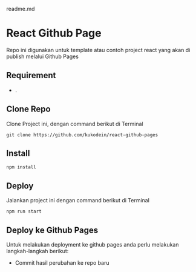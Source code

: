 readme.md

# React Github Page

Repo ini digunakan untuk template atau contoh project react yang akan di publish melalui Github Pages

## Requirement

- .

## Clone Repo

Clone Project ini, dengan command berikut di Terminal

```
git clone https://github.com/kukodein/react-github-pages
```

## Install

```
npm install
```

## Deploy

Jalankan project ini dengan command berikut di Terminal

```
npm run start
```

## Deploy ke Github Pages

Untuk melakukan deployment ke github pages anda perlu melakukan langkah-langkah berikut:

- Commit hasil perubahan ke repo baru